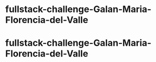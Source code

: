 # fullstack-challenge-Galan-Maria-Florencia-del-Valle
# fullstack-challenge-Galan-Maria-Florencia-del-Valle

